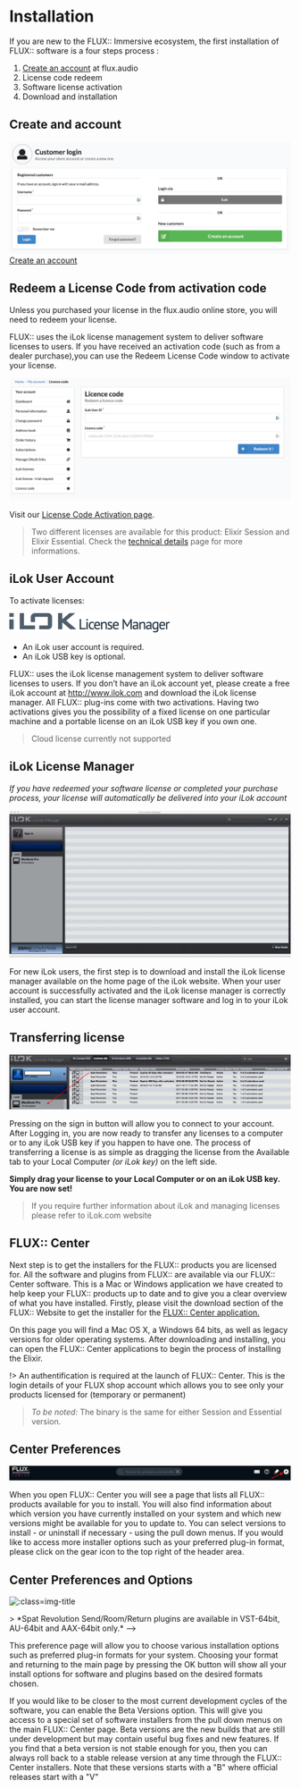 # Installation

If you are new to the FLUX:: Immersive ecosystem, the first installation of FLUX:: software is a four steps process :

1. [Create an account](https://shop.flux.audio/en_US/login "") at flux.audio
2. License code redeem
3. Software license activation
4. Download and installation

## Create and account
![](include/StoreLogin.png ':class=img-title')
[Create an account](https://shop.flux.audio/en_US/login "")


## Redeem a License Code from activation code

Unless you purchased your license in the flux.audio online store, you will need to redeem your license.

FLUX:: uses the iLok license management system to deliver software licenses to users. If you have received an activation code (such as from a dealer purchase),you can use the Redeem License Code window to activate your license.

![](include/Redeem.png ':class=img-title')

Visit our [License Code Activation page](https://shop.flux.audio/en_US/account/licence_code_redeem "").

> Two different licenses are available for this product: Elixir Session and Elixir Essential. Check the [technical details](6_Technical_Details.md) page for more informations.

## iLok User Account

To activate licenses:

![](include/ilok_m_logo.png ':class=img-title')

- An iLok user account is required.
- An iLok USB key is optional.

FLUX:: uses the iLok license management system to deliver software licenses to users. If you don’t have an iLok account yet, please create a free iLok account at http://www.ilok.com and download the iLok license manager. All FLUX:: plug-ins come with two activations. Having two activations gives you the possibility of a fixed license on one particular machine and a portable license on an iLok USB key if you own one.

> Cloud license currently not supported

## iLok License Manager
*If you have redeemed your software license or completed your purchase process, your license will automatically be delivered into your iLok account*

![](include/Ilokpage.jpg ':class=img-title')

For new iLok users, the first step is to download and install the iLok license manager available on the home page of the iLok website. When your user account is successfully activated and the iLok license manager is correctly installed, you can start the license manager software and log in to your iLok user account.

## Transferring license

![](include/IlokLicense.jpg ':class=img-title')

Pressing on the sign in button will allow you to connect to your account. After Logging in, you are now ready to transfer any licenses to a computer or to any iLok USB key if you happen to have one. The process of transferring a license is as simple as dragging the license from the Available tab to your Local Computer *(or iLok key)* on the left side.

**Simply drag your license to your Local Computer or on an iLok USB key. You are now set!**

> If you require further information about iLok and managing licenses please refer to iLok.com website

## FLUX:: Center
<!--![](include/FluxCenter_-017.png ':class=img-title')-->

Next step is to get the installers for the FLUX:: products you are licensed for. All the software and plugins from FLUX:: are available via our FLUX:: Center software. This is a Mac or Windows application we have created to help keep your FLUX:: products up to date and to give you a clear overview of what you have installed. Firstly, please visit the download section of the FLUX:: Website to get the installer for the [FLUX:: Center application.
](https://flux.audio/download/)

On this page you will find a Mac OS X, a Windows 64 bits, as well as legacy versions for older operating systems. After downloading and installing, you can open the FLUX:: Center applications to begin the process of installing the Elixir.

!> An authentification is required at the launch of FLUX:: Center. This is the login details of your FLUX shop account which allows you to see only your products licensed for (temporary or permanent)

> *To be noted:* The binary is the same for either Session and Essential version. 

## Center Preferences

![](include/FluxCenter_-021.jpg ':class=img-title')

When you open FLUX:: Center you will see a page that lists all FLUX:: products available for you to install. You will also find information about which version you have currently installed on your system and which new versions might be available for you to update to. You can select versions to install - or uninstall if necessary - using the pull down menus. If you would like to access more installer options such as your preferred plug-in format, please click on the gear icon to the top right of the header area.

## Center Preferences and Options
![](https://media.githubusercontent.com/media/FLUX-SE/doc_images/main/Center/Generic/Preferences.png ':class=img-title')
<!-->> *Spat Revolution Send/Room/Return plugins are available in VST-64bit, AU-64bit and AAX-64bit only.*
-->
This preference page will allow you to choose various installation options such as preferred plug-in formats for your system. Choosing your format and returning to the main page by pressing the OK button will show all your install options for software and plugins based on the desired formats chosen.

If you would like to be closer to the most current development cycles of the software, you can enable the Beta Versions option. This will give you access to a special set of software installers from the pull down menus on the main FLUX:: Center page. Beta versions are the new builds that are still under development but may contain useful bug fixes and new features. If you find that a beta version is not stable enough for you, then you can always roll back to a stable release version at any time through the FLUX:: Center installers. Note that these versions starts with a "B" where official releases start with a "V"
